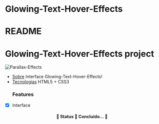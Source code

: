 # Glowing-Text-Hover-Effects

# README

<h1>Glowing-Text-Hover-Effects project</h1>

![Parallax-Effects](https://media.giphy.com/media/yGfOnLI3Mq090hrZBr/giphy.gif)

<!--ts-->
   * [Sobre](#Sobre)
     Interface Glowing-Text-Hover-Effects!
   * [Tecnologias](#tecnologias)
     HTML5 + CSS3 
     ### Features

- [x] Interface

<h4 align="center"> 
	🚧  Status 🚀 Concluido...  🚧
</h4>
